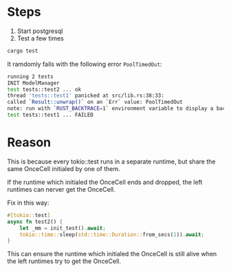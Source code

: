 # Steps
1. Start postgresql
2. Test a few times
```sh
cargo test
```
It ramdomly fails with the following error `PoolTimedOut`:
```sh
running 2 tests
INIT ModelManager
test tests::test2 ... ok
thread 'tests::test1' panicked at src/lib.rs:38:33:
called `Result::unwrap()` on an `Err` value: PoolTimedOut
note: run with `RUST_BACKTRACE=1` environment variable to display a backtrace
test tests::test1 ... FAILED
```


# Reason
This is because every tokio::test runs in a separate runtime, but share the same OnceCell initialed by one of them.

If the runtime which initialed the OnceCell ends and dropped, the left runtimes can nerver get the OnceCell.

Fix in this way:
```rust
#[tokio::test]
async fn test2() {
    let _mm = init_test().await;
    tokio::time::sleep(std::time::Duration::from_secs(1)).await;
}
```
This can ensure the runtime which initialed the OnceCell is still alive when the left runtimes try to get the OnceCell.

